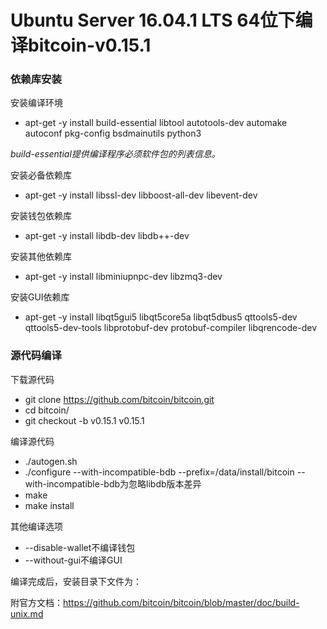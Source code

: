 # Ubuntu Server 16.04.1 LTS 64位下编译bitcoin-v0.15.1

### 依赖库安装

安装编译环境
* apt-get -y install build-essential libtool autotools-dev automake autoconf pkg-config bsdmainutils python3

*build-essential提供编译程序必须软件包的列表信息。*

安装必备依赖库
* apt-get -y install libssl-dev libboost-all-dev libevent-dev

安装钱包依赖库
* apt-get -y install libdb-dev libdb++-dev

安装其他依赖库
* apt-get -y install libminiupnpc-dev libzmq3-dev

安装GUI依赖库
* apt-get -y install libqt5gui5 libqt5core5a libqt5dbus5 qttools5-dev qttools5-dev-tools libprotobuf-dev protobuf-compiler libqrencode-dev

### 源代码编译

下载源代码
* git clone https://github.com/bitcoin/bitcoin.git
* cd bitcoin/
* git checkout -b v0.15.1 v0.15.1

编译源代码
* ./autogen.sh
* ./configure --with-incompatible-bdb --prefix=/data/install/bitcoin
--with-incompatible-bdb为忽略libdb版本差异
* make
* make install

其他编译选项
* --disable-wallet不编译钱包
* --without-gui不编译GUI

编译完成后，安装目录下文件为：

附官方文档：https://github.com/bitcoin/bitcoin/blob/master/doc/build-unix.md